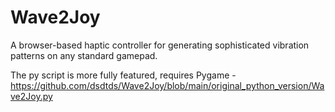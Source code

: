 # Wave2Joy
A browser-based haptic controller for generating sophisticated vibration patterns on any standard gamepad.

The py script is more fully featured, requires Pygame - https://github.com/dsdtds/Wave2Joy/blob/main/original_python_version/Wave2Joy.py
